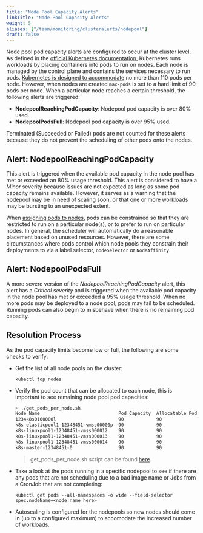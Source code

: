 ```yaml
---
title: "Node Pool Capacity Alerts"
linkTitle: "Node Pool Capacity Alerts"
weight: 5
aliases: ["/team/monitoring/clusteralerts/nodepool"]
draft: false
---
```


Node pool pod capacity alerts are configured to occur at the cluster level. As defined in the [official Kubernetes documentation](https://kubernetes.io/docs/concepts/architecture/nodes/), Kubernetes runs workloads by placing containers into pods to run on nodes. Each node is managed by the control plane and contains the services necessary to run pods. [Kubernetes is designed to accommodate](https://kubernetes.io/docs/setup/best-practices/cluster-large/) no more than 110 pods per node. However, when nodes are created `max-pods` is set to a hard limit of 90 pods per node. When a particular node reaches a certain threshold, the following alerts are triggered:

- **NodepoolReachingPodCapacity**: Nodepool pod capacity is over 80% used.
- **NodepoolPodsFull**: Nodepool pod capacity is over 95% used.

Terminated (Succeeded or Failed) pods are not counted for these alerts because they do not prevent the scheduling of other pods onto the nodes.

## Alert: NodepoolReachingPodCapacity 

This alert is triggered when the available pod capacity in the node pool has met or exceeded an 80% usage threshold. This alert is considered to have a *Minor* severity because issues are not expected as long as some pod capacity remains available. However, it serves as a warning that the nodepool may be in need of scaling soon, or that one or more workloads may be bursting to an unexpected extent.

When [assigning pods to nodes](https://kubernetes.io/docs/concepts/scheduling-eviction/assign-pod-node/), pods can be constrained so that they are restricted to run on a particular node(s), or to prefer to run on particular nodes. In general, the scheduler will automatically do a reasonable placement based on unused resources. However, there are some circumstances where pods control which node pools they constrain their deployments to via a label selector, `nodeSelector` or `NodeAffinity`.

## Alert: NodepoolPodsFull

A more severe version of the _NodepoolReachingPodCapacity_ alert, this alert has a *Critical severity* and is triggered when the available pod capacity in the node pool has met or exceeded a 95% usage threshold. When no more pods may be deployed to a node pool, pods may fail to be scheduled. Running pods can also begin to misbehave when there is no remaining pod capacity.

## Resolution Process

As the pod capacity limits become low or full, the following are some checks to verify:

- Get the list of all node pools on the cluster:

    `kubectl top nodes`

- Verify the pod count that can be allocated to each node, this is important to see remaining node pool pod capacities:

    ```bash
    > ./get_pods_per_node.sh
    Node Name                             Pod Capacity  Allocatable Pods  Scheduled Pods
    1234k8s0100000l                       90            90                0
    k8s-elasticpool1-12348451-vmss00000p  90            90                13
    k8s-linuxpool1-12348451-vmss000012    90            90                40
    k8s-linuxpool1-12348451-vmss000013    90            90                32
    k8s-linuxpool1-12348451-vmss000014    90            90                33
    k8s-master-12348451-0                 90            90                14
    ```
    > get_pods_per_node.sh script can be found [here](https://gitlab.k8s.cloud.statcan.ca/cloudnative/k8s/utilities/get-pods-per-node).

- Take a look at the pods running in a specific nodepool to see if there are any pods that are not scheduling due to a bad image name or Jobs from a CronJob that are not completing:

    `kubectl get pods --all-namespaces -o wide --field-selector spec.nodeName=<node name here>`

- Autoscaling is configured for the nodepools so new nodes should come in (up to a configured maximum) to accomodate the increased number of workloads. 